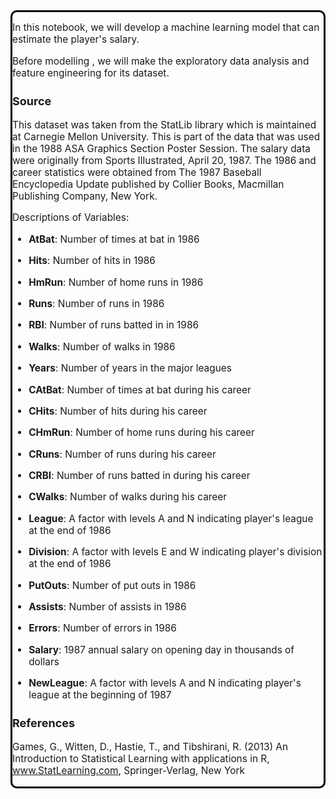 <div style="border-radius:10px;
            border : black solid;
            background-color: #FFFFF;
            font-size:110%;
            text-align: left">

In this notebook, we will develop a machine learning model that can estimate the player's salary.

Before modelling , we will make the exploratory data analysis and feature engineering for its dataset.
    
### Source
This dataset was taken from the StatLib library which is maintained at Carnegie Mellon University. This is part of the data that was used in the 1988 ASA Graphics Section Poster Session. The salary data were originally from Sports Illustrated, April 20, 1987. The 1986 and career statistics were obtained from The 1987 Baseball Encyclopedia Update published by Collier Books, Macmillan Publishing Company, New York.
 <a id = "4"></a><br>

    
Descriptions of Variables:

* **AtBat**: Number of times at bat in 1986

* **Hits**: Number of hits in 1986

* **HmRun**: Number of home runs in 1986

* **Runs**: Number of runs in 1986

* **RBI**: Number of runs batted in in 1986

* **Walks**: Number of walks in 1986

* **Years**: Number of years in the major leagues

* **CAtBat**: Number of times at bat during his career

* **CHits**: Number of hits during his career

* **CHmRun**: Number of home runs during his career

* **CRuns**: Number of runs during his career

* **CRBI**: Number of runs batted in during his career

* **CWalks**: Number of walks during his career

* **League**: A factor with levels A and N indicating player's league at the end of 1986

* **Division**: A factor with levels E and W indicating player's division at the end of 1986

* **PutOuts**: Number of put outs in 1986

* **Assists**: Number of assists in 1986

* **Errors**: Number of errors in 1986

* **Salary**: 1987 annual salary on opening day in thousands of dollars

* **NewLeague**: A factor with levels A and N indicating player's league at the beginning of 1987

### References
Games, G., Witten, D., Hastie, T., and Tibshirani, R. (2013) An Introduction to Statistical Learning with applications in R, www.StatLearning.com, Springer-Verlag, New York
 <a id = "5"></a><br>
